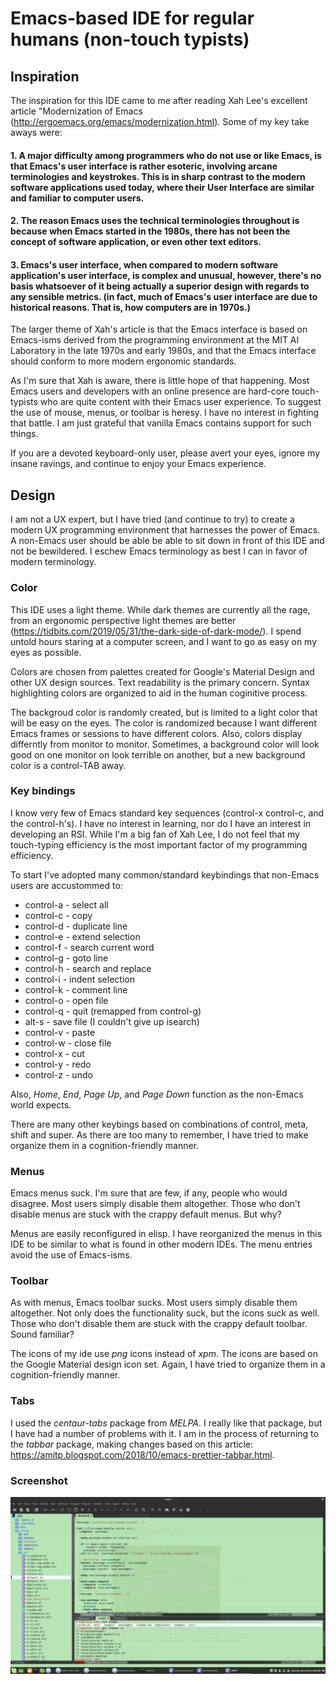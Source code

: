 # Emacs-based IDE for regular humans (non-touch typists)

## Inspiration

The inspiration for this IDE came to me after reading Xah Lee's excellent article "Modernization of Emacs (http://ergoemacs.org/emacs/modernization.html). Some of my key take aways were:

#### 1. A major difficulty among programmers who do not use or like Emacs, is that Emacs's user interface is rather esoteric, involving arcane terminologies and keystrokes. This is in sharp contrast to the modern software applications used today, where their User Interface are similar and familiar to computer users.

#### 2. The reason Emacs uses the technical terminologies throughout is because when Emacs started in the 1980s, there has not been the concept of software application, or even other text editors.

#### 3. Emacs's user interface, when compared to modern software application's user interface, is complex and unusual, however, there's no basis whatsoever of it being actually a superior design with regards to any sensible metrics. (in fact, much of Emacs's user interface are due to historical reasons. That is, how computers are in 1970s.)

The larger theme of Xah's article is that the Emacs interface is based on Emacs-isms derived from the programming environment at the MIT AI Laboratory in the late 1970s and early 1980s, and that the Emacs interface should conform to more modern ergonomic standards.

As I'm sure that Xah is aware, there is little hope of that happening. Most Emacs users and developers with an online presence are hard-core touch-typists who are quite content with their Emacs user experience. To suggest the use of mouse, menus, or toolbar is heresy. I have no interest in fighting that battle. I am just grateful that vanilla Emacs contains support for such things.

If you are a devoted keyboard-only user, please avert your eyes, ignore my insane ravings, and continue to enjoy your Emacs experience.

## Design

I am not a UX expert, but I have tried (and continue to try) to create a modern UX programming environment that harnesses the power of Emacs. A non-Emacs user should be able be able to sit down in front of this IDE and not be bewildered. I eschew Emacs terminology as best I can in favor of modern terminology.

### Color

This IDE uses a light theme. While dark themes are currently all the rage, from an ergonomic perspective light themes are better (https://tidbits.com/2019/05/31/the-dark-side-of-dark-mode/). I spend untold hours staring at a computer screen, and I want to go as easy on my eyes as possible.

Colors are chosen from palettes created for Google's Material Design and other UX design sources. Text readability is the primary concern. Syntax highlighting colors are organized to aid in the human coginitive process.

The backgroud color is randomly created, but is limited to a light color that will be easy on the eyes. The color is randomized because I want different Emacs frames or sessions to have different colors. Also, colors display differntly from monitor to monitor. Sometimes, a background color will look good on one monitor on look terrible on another, but a new background color is a control-TAB away.

### Key bindings

I know very few of Emacs standard key sequences (control-x control-c, and the control-h's). I have no interest in learning, nor do I have an interest in developing an RSI. While I'm a big fan of Xah Lee, I do not feel that my touch-typing efficiency is the most important factor of my programming efficiency.

To start I've adopted many common/standard keybindings that non-Emacs users are accustommed to:

* control-a - select all
* control-c - copy
* control-d - duplicate line
* control-e - extend selection
* control-f - search current word
* control-g - goto line
* control-h - search and replace
* control-i - indent selection
* control-k - comment line
* control-o - open file
* control-q - quit (remapped from control-g)
* alt-s     - save file (I couldn't give up isearch)
* control-v - paste
* control-w - close file
* control-x - cut
* control-y - redo
* control-z - undo

Also, *Home*, *End*, *Page Up*, and *Page Down* function as the non-Emacs world expects.

There are many other keybings based on combinations of control, meta, shift and super. As there are too many to remember, I have tried to make organize them in a cognition-friendly manner.

### Menus

Emacs menus suck. I'm sure that are few, if any, people who would disagree. Most users simply disable them altogether. Those who don't disable menus are stuck with the crappy default menus. But why?

Menus are easily reconfigured in elisp. I have reorganized the menus in this IDE to be similar to what is found in other modern IDEs. The menu entries avoid the use of Emacs-isms.

### Toolbar

As with menus, Emacs toolbar sucks. Most users simply disable them altogether. Not only does the functionality suck, but the icons suck as well. Those who don't disable them are stuck with the crappy default toolbar. Sound familiar?

The icons of my ide use *png* icons instead of *xpm*. The icons are based on the Google Material design icon set. Again, I have tried to  organize them in a cognition-friendly manner.

### Tabs

I used the *centaur-tabs* package from *MELPA*. I really like that package, but I have had a number of problems with it. I am in the process of returning to the *tabbar* package,  making changes based on this article: https://amitp.blogspot.com/2018/10/emacs-prettier-tabbar.html.

### Screenshot

<img src="readme.png">
